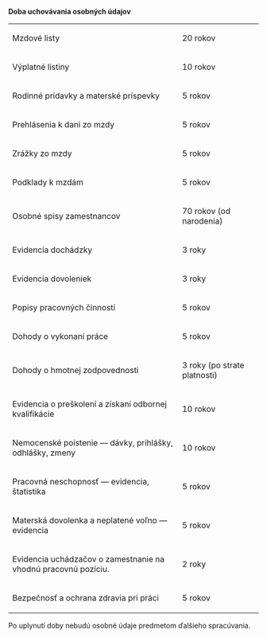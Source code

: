 **Doba uchovávania osobných údajov**

<table><tbody><tr><td><p><span>Mzdové listy</span></p></td><td><p><span>20 rokov</span></p></td></tr><tr><td><p><span>Výplatné listiny</span></p></td><td><p><span>10 rokov</span></p></td></tr><tr><td><p><span>Rodinné prídavky a materské príspevky</span></p></td><td><p><span>5 rokov</span></p></td></tr><tr><td><p><span>Prehlásenia k dani zo mzdy</span></p></td><td><p><span>5 rokov</span></p></td></tr><tr><td><p><span>Zrážky zo mzdy</span></p></td><td><p><span>5 rokov</span></p></td></tr><tr><td><p><span>Podklady k mzdám</span></p></td><td><p><span>5 rokov</span></p></td></tr><tr><td><p><span>Osobné spisy zamestnancov</span></p></td><td><p><span>70 rokov (od narodenia)</span></p></td></tr><tr><td><p><span>Evidencia dochádzky</span></p></td><td><p><span>3 roky</span></p></td></tr><tr><td><p><span>Evidencia dovoleniek</span></p></td><td><p><span>3 roky</span></p></td></tr><tr><td><p><span>Popisy pracovných činností</span></p></td><td><p><span>5 rokov</span></p></td></tr><tr><td><p><span>Dohody o vykonaní práce</span></p></td><td><p><span>5 rokov</span></p></td></tr><tr><td><p><span>Dohody o hmotnej zodpovednosti</span></p></td><td><p><span>3 roky (po strate platnosti)</span></p></td></tr><tr><td><p><span>Evidencia o preškolení a získaní odbornej kvalifikácie</span></p></td><td><p><span>10 rokov</span></p></td></tr><tr><td><p><span>Nemocenské poistenie — dávky, prihlášky, odhlášky, zmeny</span></p></td><td><p><span>10 rokov</span></p></td></tr><tr><td><p><span>Pracovná neschopnosť — evidencia, štatistika</span></p></td><td><p><span>5 rokov</span></p></td></tr><tr><td><p><span>Materská dovolenka a neplatené voľno — evidencia</span></p></td><td><p><span>5 rokov</span></p></td></tr><tr><td><p><span><span>Evidencia uchádzačov o zamestnanie na vhodnú pracovnú pozíciu.</span></span></p></td><td><p><span>2 roky</span></p></td></tr><tr><td><p><span>Bezpečnosť a ochrana zdravia pri práci</span></p></td><td><p><span>5 rokov</span></p></td></tr></tbody></table>

Po uplynutí doby nebudú osobné údaje predmetom ďalšieho spracúvania.